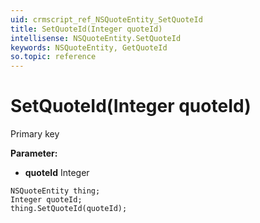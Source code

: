 ```yaml
---
uid: crmscript_ref_NSQuoteEntity_SetQuoteId
title: SetQuoteId(Integer quoteId)
intellisense: NSQuoteEntity.SetQuoteId
keywords: NSQuoteEntity, GetQuoteId
so.topic: reference
---
```


# SetQuoteId(Integer quoteId)

Primary key

**Parameter:** 
* **quoteId** Integer

```crmscript
NSQuoteEntity thing;
Integer quoteId;
thing.SetQuoteId(quoteId);
```

